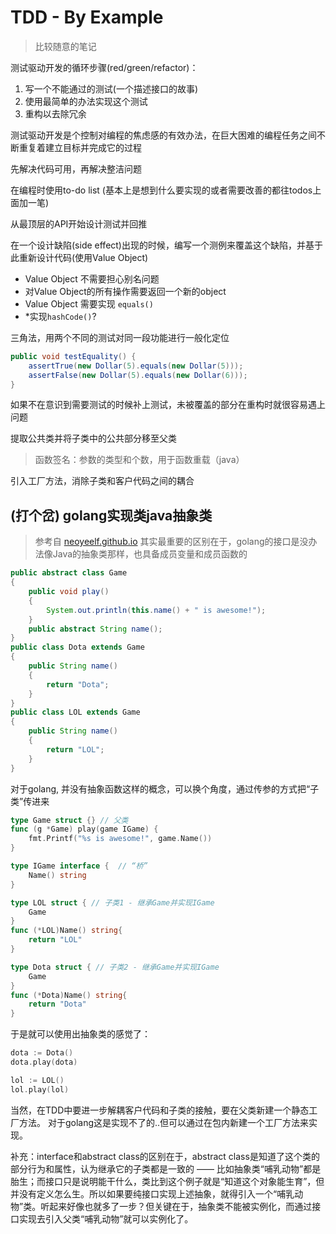 # TDD - By Example

> 比较随意的笔记

测试驱动开发的循环步骤(red/green/refactor)：
1. 写一个不能通过的测试(一个描述接口的故事)
2. 使用最简单的办法实现这个测试
3. 重构以去除冗余

测试驱动开发是个控制对编程的焦虑感的有效办法，在巨大困难的编程任务之间不断重复着建立目标并完成它的过程

先解决代码可用，再解决整洁问题

在编程时使用to-do list (基本上是想到什么要实现的或者需要改善的都往todos上面加一笔)

从最顶层的API开始设计测试并回推

在一个设计缺陷(side effect)出现的时候，编写一个测例来覆盖这个缺陷，并基于此重新设计代码(使用Value Object)

- Value Object 不需要担心别名问题
- 对Value Object的所有操作需要返回一个新的object
- Value Object 需要实现 `equals()` 
- *实现`hashCode()`?

三角法，用两个不同的测试对同一段功能进行一般化定位
```java
public void testEquality() {
    assertTrue(new Dollar(5).equals(new Dollar(5)));
    assertFalse(new Dollar(5).equals(new Dollar(6)));
}
```

如果不在意识到需要测试的时候补上测试，未被覆盖的部分在重构时就很容易遇上问题

提取公共类并将子类中的公共部分移至父类

> 函数签名：参数的类型和个数，用于函数重载（java）

引入工厂方法，消除子类和客户代码之间的耦合


## (打个岔) golang实现类java抽象类

> 参考自 [neoyeelf.github.io](http://neoyeelf.github.io/2019/04/07/golang%E4%B9%9F%E8%83%BD%E5%AE%9E%E7%8E%B0%E6%8A%BD%E8%B1%A1%E7%B1%BB%E4%BA%86%EF%BC%9F/)
其实最重要的区别在于，golang的接口是没办法像Java的抽象类那样，也具备成员变量和成员函数的

```java
public abstract class Game
{
    public void play()
    {
        System.out.println(this.name() + " is awesome!");
    }
    public abstract String name();
}
public class Dota extends Game
{
    public String name()
    {
        return "Dota";
    }
}
public class LOL extends Game
{
    public String name()
    {
        return "LOL";
    }
}
```
对于golang, 并没有抽象函数这样的概念，可以换个角度，通过传参的方式把“子类”传进来

```Go
type Game struct {} // 父类
func (g *Game) play(game IGame) {
    fmt.Printf("%s is awesome!", game.Name())
}

type IGame interface {  // “桥”
    Name() string
}

type LOL struct { // 子类1 - 继承Game并实现IGame
    Game
} 
func (*LOL)Name() string{
    return "LOL"
}

type Dota struct { // 子类2 - 继承Game并实现IGame
    Game
}
func (*Dota)Name() string{
    return "Dota"
}
```

于是就可以使用出抽象类的感觉了：
```Go
dota := Dota()
dota.play(dota)

lol := LOL()
lol.play(lol)
```

当然，在TDD中要进一步解耦客户代码和子类的接触，要在父类新建一个静态工厂方法。
对于golang这是实现不了的..但可以通过在包内新建一个工厂方法来实现。

补充：interface和abstract class的区别在于，abstract class是知道了这个类的部分行为和属性，认为继承它的子类都是一致的 —— 比如抽象类“哺乳动物”都是胎生；而接口只是说明能干什么，类比到这个例子就是“知道这个对象能生育”，但并没有定义怎么生。所以如果要纯接口实现上述抽象，就得引入一个“哺乳动物”类。听起来好像也就多了一步？但关键在于，抽象类不能被实例化，而通过接口实现去引入父类“哺乳动物”就可以实例化了。